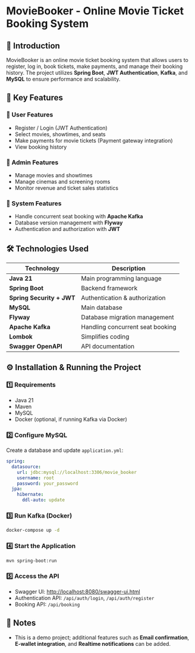 # MovieBooker - Online Movie Ticket Booking System

## 🚀 Introduction
MovieBooker is an online movie ticket booking system that allows users to register, log in, book tickets, make payments, and manage their booking history. The project utilizes **Spring Boot**, **JWT Authentication**, **Kafka**, and **MySQL** to ensure performance and scalability.

## 🎯 Key Features
### 🔹 User Features
- Register / Login (JWT Authentication)
- Select movies, showtimes, and seats
- Make payments for movie tickets (Payment gateway integration)
- View booking history

### 🔹 Admin Features
- Manage movies and showtimes
- Manage cinemas and screening rooms
- Monitor revenue and ticket sales statistics

### 🔹 System Features
- Handle concurrent seat booking with **Apache Kafka**
- Database version management with **Flyway**
- Authentication and authorization with **JWT**

## 🛠️ Technologies Used
| Technology | Description |
|------------|--------------------------------|
| **Java 21** | Main programming language |
| **Spring Boot** | Backend framework |
| **Spring Security + JWT** | Authentication & authorization |
| **MySQL** | Main database |
| **Flyway** | Database migration management |
| **Apache Kafka** | Handling concurrent seat booking |
| **Lombok** | Simplifies coding |
| **Swagger OpenAPI** | API documentation |

## ⚙️ Installation & Running the Project
### 1️⃣ Requirements
- Java 21
- Maven
- MySQL
- Docker (optional, if running Kafka via Docker)

### 2️⃣ Configure MySQL
Create a database and update `application.yml`:
```yaml
spring:
  datasource:
    url: jdbc:mysql://localhost:3306/movie_booker
    username: root
    password: your_password
  jpa:
    hibernate:
      ddl-auto: update
```

### 3️⃣ Run Kafka (Docker)
```sh
docker-compose up -d
```

### 4️⃣ Start the Application
```sh
mvn spring-boot:run
```

### 5️⃣ Access the API
- Swagger UI: [http://localhost:8080/swagger-ui.html](http://localhost:8080/swagger-ui.html)
- Authentication API: `/api/auth/login`, `/api/auth/register`
- Booking API: `/api/booking`

## 📌 Notes
- This is a demo project; additional features such as **Email confirmation**, **E-wallet integration**, and **Realtime notifications** can be added.

